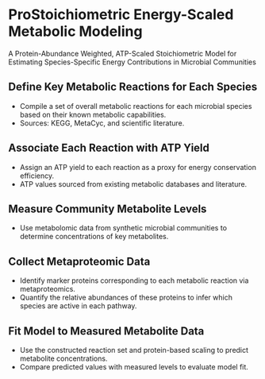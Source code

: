 # ProStoichiometric Energy-Scaled Metabolic Modeling  
A Protein-Abundance Weighted, ATP-Scaled Stoichiometric Model for Estimating Species-Specific Energy Contributions in Microbial Communities  
## Define Key Metabolic Reactions for Each Species  
* Compile a set of overall metabolic reactions for each microbial species based on their known metabolic capabilities.
* Sources: KEGG, MetaCyc, and scientific literature.  
## Associate Each Reaction with ATP Yield  
* Assign an ATP yield to each reaction as a proxy for energy conservation efficiency.
* ATP values sourced from existing metabolic databases and literature.
## Measure Community Metabolite Levels  
* Use metabolomic data from synthetic microbial communities to determine concentrations of key metabolites.
## Collect Metaproteomic Data  
* Identify marker proteins corresponding to each metabolic reaction via metaproteomics.
* Quantify the relative abundances of these proteins to infer which species are active in each pathway.
## Fit Model to Measured Metabolite Data  
* Use the constructed reaction set and protein-based scaling to predict metabolite concentrations.
* Compare predicted values with measured levels to evaluate model fit.
